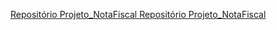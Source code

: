 [Repositório Projeto_NotaFiscal ](https://github.com/GabrielCordeiroBarrosoTeles/Projeto_NotaFiscal)
[Repositório Projeto_NotaFiscal ](https://github.com/GabrielCordeiroBarrosoTeles/Form-React)
